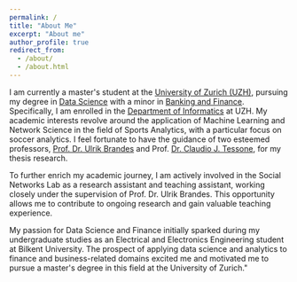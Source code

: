 ```yaml
---
permalink: /
title: "About Me"
excerpt: "About me"
author_profile: true
redirect_from: 
  - /about/
  - /about.html
---
```


I am currently a master's student at the [University of Zurich (UZH)](https://www.uzh.ch/en.html), pursuing my degree in [Data Science](https://www.oec.uzh.ch/en/studies/master/it/ds.html) with a minor in [Banking and Finance](https://www.oec.uzh.ch/en/studies/master/oec/bf.html). Specifically, I am enrolled in the [Department of Informatics](https://www.ifi.uzh.ch/en.html) at UZH. My academic interests revolve around the application of Machine Learning and Network Science in the field of Sports Analytics, with a particular focus on soccer analytics. I feel fortunate to have the guidance of two esteemed professors, [Prof. Dr. Ulrik Brandes](https://gess.ethz.ch/en/the-department/people/person-detail.html?persid=239462) and Prof. [Dr. Claudio J. Tessone](https://www.ifi.uzh.ch/en/bdlt/Team/Tessone.html), for my thesis research.

To further enrich my academic journey, I am actively involved in the Social Networks Lab as a research assistant and teaching assistant, working closely under the supervision of Prof. Dr. Ulrik Brandes. This opportunity allows me to contribute to ongoing research and gain valuable teaching experience.

My passion for Data Science and Finance initially sparked during my undergraduate studies as an Electrical and Electronics Engineering student at Bilkent University. The prospect of applying data science and analytics to finance and business-related domains excited me and motivated me to pursue a master's degree in this field at the University of Zurich."
